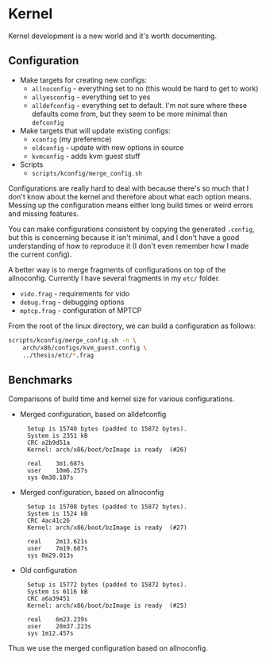 Kernel
======

Kernel development is a new world and it's worth documenting.

Configuration
-------------

- Make targets for creating new configs:
  - `allnoconfig` - everything set to no (this would be hard to get to work)
  - `allyesconfig` - everything set to yes
  - `alldefconfig` - everything set to default. I'm not sure where these
    defaults come from, but they seem to be more minimal than `defconfig`
- Make targets that will update existing configs:
  - `xconfig` (my preference)
  - `oldconfig` - update with new options in source
  - `kvmconfig` - adds kvm guest stuff
- Scripts
  - `scripts/kconfig/merge_config.sh`

Configurations are really hard to deal with because there's so much that I don't
know about the kernel and therefore about what each option means. Messing up the
configuration means either long build times or weird errors and missing
features.

You can make configurations consistent by copying the generated `.config`, but
this is concerning because it isn't minimal, and I don't have a good
understanding of how to reproduce it (I don't even remember how I made the
current config).

A better way is to merge fragments of configurations on top of the allnoconfig.
Currently I have several fragments in my `etc/` folder.

- `vido.frag` - requirements for vido
- `debug.frag` - debugging options
- `mptcp.frag` - configuration of MPTCP

From the root of the linux directory, we can build a configuration as follows:

```bash
scripts/kconfig/merge_config.sh -n \
    arch/x86/configs/kvm_guest.config \
    ../thesis/etc/*.frag
```

Benchmarks
----------

Comparisons of build time and kernel size for various configurations.

- Merged configuration, based on alldefconfig

        Setup is 15740 bytes (padded to 15872 bytes).
        System is 2351 kB
        CRC a2b9d51a
        Kernel: arch/x86/boot/bzImage is ready  (#26)

        real	3m1.687s
        user	10m6.257s
        sys	0m38.187s

- Merged configuration, based on allnoconfig

        Setup is 15708 bytes (padded to 15872 bytes).
        System is 1524 kB
        CRC 4ac41c26
        Kernel: arch/x86/boot/bzImage is ready  (#27)

        real	2m13.621s
        user	7m19.687s
        sys	0m29.013s

- Old configuration

        Setup is 15772 bytes (padded to 15872 bytes).
        System is 6116 kB
        CRC a6a39451
        Kernel: arch/x86/boot/bzImage is ready  (#25)

        real	6m23.239s
        user	20m37.223s
        sys	1m12.457s

Thus we use the merged configuration based on allnoconfig.
